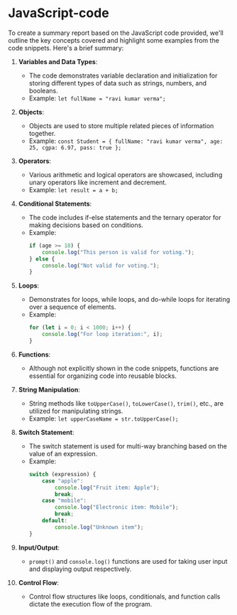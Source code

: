 # JavaScript-code


To create a summary report based on the JavaScript code provided, we'll outline the key concepts covered and highlight some examples from the code snippets. Here's a brief summary:

1. **Variables and Data Types**:
   - The code demonstrates variable declaration and initialization for storing different types of data such as strings, numbers, and booleans.
   - Example: `let fullName = "ravi kumar verma";`

2. **Objects**:
   - Objects are used to store multiple related pieces of information together.
   - Example: `const Student = { fullName: "ravi kumar verma", age: 25, cgpa: 6.97, pass: true };`

3. **Operators**:
   - Various arithmetic and logical operators are showcased, including unary operators like increment and decrement.
   - Example: `let result = a + b;`

4. **Conditional Statements**:
   - The code includes if-else statements and the ternary operator for making decisions based on conditions.
   - Example: 
     ```javascript
     if (age >= 18) {
         console.log("This person is valid for voting.");
     } else {
         console.log("Not valid for voting.");
     }
     ```

5. **Loops**:
   - Demonstrates for loops, while loops, and do-while loops for iterating over a sequence of elements.
   - Example: 
     ```javascript
     for (let i = 0; i < 1000; i++) {
         console.log("For loop iteration:", i);
     }
     ```

6. **Functions**:
   - Although not explicitly shown in the code snippets, functions are essential for organizing code into reusable blocks.

7. **String Manipulation**:
   - String methods like `toUpperCase()`, `toLowerCase()`, `trim()`, etc., are utilized for manipulating strings.
   - Example: `let upperCaseName = str.toUpperCase();`

8. **Switch Statement**:
   - The switch statement is used for multi-way branching based on the value of an expression.
   - Example:
     ```javascript
     switch (expression) {
         case "apple":
             console.log("Fruit item: Apple");
             break;
         case "mobile":
             console.log("Electronic item: Mobile");
             break;
         default:
             console.log("Unknown item");
     }
     ```

9. **Input/Output**:
   - `prompt()` and `console.log()` functions are used for taking user input and displaying output respectively.

10. **Control Flow**:
    - Control flow structures like loops, conditionals, and function calls dictate the execution flow of the program.

